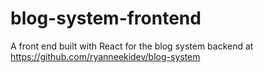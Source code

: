 # blog-system-frontend
A front end built with React for the blog system backend at https://github.com/ryanneekidev/blog-system
